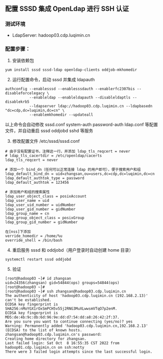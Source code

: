 ## 配置 SSSD 集成 OpenLdap 进行 SSH 认证

### 测试环境
* LdapServer: hadoop03.cdp.luqimin.cn

### 配置步骤：
1. 安装依赖包
```
yum install sssd sssd-ldap openldap-clients oddjob-mkhomedir
```
2. 运行配置命令，启动 sssd 并集成 ldapauth
```
authconfig --enablesssd --enablesssdauth --enablerfc2307bis --disableforcelegacy \
           --enableldap --enableldapauth --disableldaptls --disablekrb5 
           --ldapserver ldap://hadoop03.cdp.luqimin.cn --ldapbasedn "dc=cdp,dc=luqimin,dc=cn" \
           --enablemkhomedir --updateall
```
以上命令会自动修改 sssd.conf system-auth password-auth ldap.conf 等配置文件，并自动重启 sssd oddjobd sshd 等服务  
  
3. 修改配置文件 /etc/sssd/sssd.conf
```
# 由于没有配置证书，注释这一行，并添加 ldap_tls_reqcert = never
# ldap_tls_cacertdir = /etc/openldap/cacerts
ldap_tls_reqcert = never

# 添加一个 bind_dn（任何可以正常连接 ldap 的用户即可），便于搜索用户和组
ldap_default_bind_dn = uid=zhangsan,ou=users,dc=cdp,dc=luqimin,dc=cn
ldap_default_authtok_type = password
ldap_default_authtok = 123456

# 添加用户和组的搜索属性
ldap_user_object_class = posixAccount
ldap_user_name = uid
ldap_user_uid_number = uidNumber
ldap_user_gid_number = gidNumber
ldap_group_name = cn
ldap_group_object_class = posixGroup
ldap_group_gid_number = gidNumber

在[nss]下添加
verride_homedir = /home/%u
override_shell = /bin/bash
```
4. 重启服务 sssd 和 oddjobd（用户登录时自动创建 home 目录）
```
systemctl restart sssd oddjobd
```
5. 验证
```
[root@hadoop03 ~]# id zhangsan
uid=24356(zhangsan) gid=54844(ops) groups=54844(ops)
[root@hadoop03 ~]#
[root@hadoop03 ~]# ssh zhangsan@hadoop03.cdp.luqimin.cn
The authenticity of host 'hadoop03.cdp.luqimin.cn (192.168.2.13)' can't be established.
ECDSA key fingerprint is SHA256:nMoYGX1rOxSmPCH5v55j2RNG3MuXLwwsmVTqO7p2enM.
ECDSA key fingerprint is MD5:de:4b:9c:db:6d:96:9e:dd:d7:54:dd:a8:26:42:2f:37.
Are you sure you want to continue connecting (yes/no)? yes
Warning: Permanently added 'hadoop03.cdp.luqimin.cn,192.168.2.13' (ECDSA) to the list of known hosts.
zhangsan@hadoop03.cdp.luqimin.cn's password:
Creating home directory for zhangsan.
Last failed login: Sat Oct  8 16:55:35 CST 2022 from hadoop01.cdp.luqimin.cn on ssh:notty
There were 3 failed login attempts since the last successful login.
```
